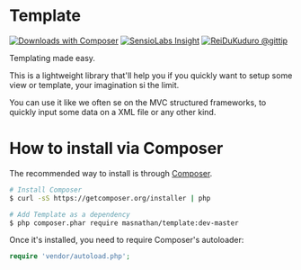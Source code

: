 Template
========

[![Downloads with Composer](https://poser.pugx.org/masnathan/template/downloads.png)](https://packagist.org/packages/masnathan/template)
[![SensioLabs Insight](https://insight.sensiolabs.com/projects/4741a625-302f-48de-97ac-07322aec6a73/mini.png)](https://insight.sensiolabs.com/projects/4741a625-302f-48de-97ac-07322aec6a73)
[![ReiDuKuduro @gittip](http://bottlepy.org/docs/dev/_static/Gittip.png)](https://www.gittip.com/ReiDuKuduro/)

Templating made easy.

This is a lightweight library that'll help you if you quickly want to setup some view or template, your imagination si the limit.

You can use it like we often se on the MVC structured frameworks, to quickly input some data on a XML file or any other kind.

# How to install via Composer

The recommended way to install is through [Composer](http://composer.org).

```sh
# Install Composer
$ curl -sS https://getcomposer.org/installer | php

# Add Template as a dependency
$ php composer.phar require masnathan/template:dev-master
```

Once it's installed, you need to require Composer's autoloader:

```php
require 'vendor/autoload.php';
```
